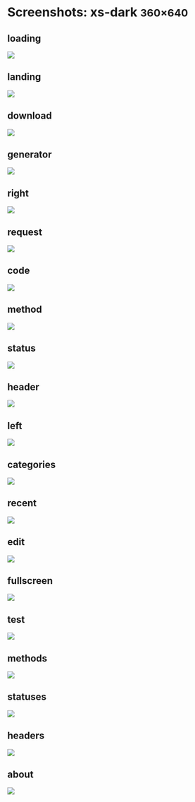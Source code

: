# Screenshots: xs-dark <small>360&times;640</small>

## loading

[![](./images/dark_xs_01_loading.png)](./images/dark_xs_01_loading.png)

## landing

[![](./images/dark_xs_02_landing.png)](./images/dark_xs_02_landing.png)

## download

[![](./images/dark_xs_03_download.png)](./images/dark_xs_03_download.png)

## generator

[![](./images/dark_xs_04_generator.png)](./images/dark_xs_04_generator.png)

## right

[![](./images/dark_xs_05_right.png)](./images/dark_xs_05_right.png)

## request

[![](./images/dark_xs_06_request.png)](./images/dark_xs_06_request.png)

## code

[![](./images/dark_xs_07_code.png)](./images/dark_xs_07_code.png)

## method

[![](./images/dark_xs_08_method.png)](./images/dark_xs_08_method.png)

## status

[![](./images/dark_xs_09_status.png)](./images/dark_xs_09_status.png)

## header

[![](./images/dark_xs_10_header.png)](./images/dark_xs_10_header.png)

## left

[![](./images/dark_xs_11_left.png)](./images/dark_xs_11_left.png)

## categories

[![](./images/dark_xs_12_categories.png)](./images/dark_xs_12_categories.png)

## recent

[![](./images/dark_xs_13_recent.png)](./images/dark_xs_13_recent.png)

## edit

[![](./images/dark_xs_14_edit.png)](./images/dark_xs_14_edit.png)

## fullscreen

[![](./images/dark_xs_15_fullscreen.png)](./images/dark_xs_15_fullscreen.png)

## test

[![](./images/dark_xs_16_test.png)](./images/dark_xs_16_test.png)

## methods

[![](./images/dark_xs_17_methods.png)](./images/dark_xs_17_methods.png)

## statuses

[![](./images/dark_xs_18_statuses.png)](./images/dark_xs_18_statuses.png)

## headers

[![](./images/dark_xs_19_headers.png)](./images/dark_xs_19_headers.png)

## about

[![](./images/dark_xs_20_about.png)](./images/dark_xs_20_about.png)

